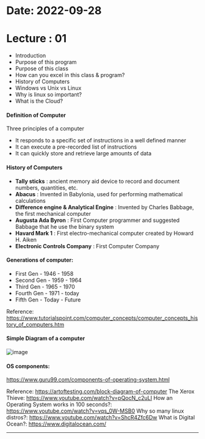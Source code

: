 # Date: 2022-09-28

# Lecture : 01

* Introduction 
* Purpose of this program
* Purpose of this class
* How can you excel in this class & program?
* History of Computers
* Windows vs Unix vs Linux
* Why is linux so important?
* What is the Cloud?



#### Definition of Computer
Three principles of a computer
* It responds to a specific set of instructions in a well defined manner
* It can execute a pre-recorded list of instructions
* It can quickly store and retrieve large amounts of data

#### History of Computers

* **Tally sticks** : ancient memory aid device to record and document numbers, quantities, etc.
* **Abacus** : Invented in Babylonia, used for performing mathematical calculations
* **Difference engine & Analytical Engine** : Invented by Charles Babbage, the first mechanical computer
* **Augusta Ada Byron** : First Computer programmer and suggested Babbage that he use the binary system
* **Havard Mark 1** : First electro-mechanical computer created by Howard H. Aiken
* **Electronic Controls Company** : First Computer Company

#### Generations of computer:
* First Gen - 1946 - 1958
* Second Gen - 1959 - 1964
* Third Gen - 1965 - 1970
* Fourth Gen - 1971 - today
* Fifth Gen - Today - Future

Reference: https://www.tutorialspoint.com/computer_concepts/computer_concepts_history_of_computers.htm

#### Simple Diagram of a computer
![image](https://user-images.githubusercontent.com/64248085/192855515-3834da9b-1f16-4dfd-b2b7-8d2db8ff6fdc.png)

#### OS components:
https://www.guru99.com/components-of-operating-system.html

Reference: https://artoftesting.com/block-diagram-of-computer
The Xerox Thieve: https://www.youtube.com/watch?v=pQocN_c2uLI
How an Operating System works in 100 seconds?: https://www.youtube.com/watch?v=vqs_0W-MSB0
Why so many linux distros?: https://www.youtube.com/watch?v=ShcR4Zfc6Dw
What is Digital Ocean?: https://www.digitalocean.com/

****
